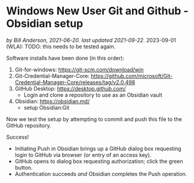 # Windows New User Git and Github - Obsidian setup

_by Bill Anderson, 2021-06-20. last updated 2021-09-22_.
2023-09-01 (WLA): TODO: this needs to be tested again.

Software installs have been done (in this order):

1. Git-for-windows: https://git-scm.com/download/win  
2. Git-Credential-Manager-Core: https://github.com/microsoft/Git-Credential-Manager-Core/releases/tag/v2.0.498  
3. GitHub Desktop: https://desktop.github.com/  
	- Login and clone a repository to use as an Obsidian vault  
4. Obsidian: https://obsidian.md/  
	- setup Obsidian:Git  

Now we test the setup by attempting to commit and push this file to the GitHub repository.

Success!

- Initiating Push in Obsidian brings up a GitHub dialog box requesting login to GitHub via browser (or entry of an access key).
- GitHub opens to dialog box requesting authorization; click the green button.
- Authentication succeeds *and* Obsidian completes the Push operation.